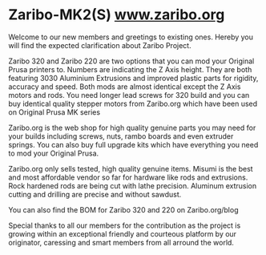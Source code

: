 # Zaribo-MK2(S) www.zaribo.org

Welcome to our new members and greetings to existing ones. Hereby you will find the expected clarification about Zaribo Project.

Zaribo 320 and Zaribo 220 are two options that you can mod your Original Prusa printers to. Numbers are indicating the Z Axis height. They are both featuring 3030 Aluminium Extrusions and improved plastic parts for rigidity, accuracy and speed. Both mods are almost identical except the Z Axis motors and rods. You need longer lead screws for 320 build and you can buy identical quality stepper motors from Zaribo.org which have been used on Original Prusa MK series

Zaribo.org is the web shop for high quality genuine parts you may need for your builds including screws, nuts, rambo boards and even extruder springs. You can also buy full upgrade kits which have everything you need to mod your Original Prusa.

Zaribo.org only sells tested, high quality genuine items. Misumi is the best and most affordable vendor so far for hardware like rods and extrusions. Rock hardened rods are being cut with lathe precision. Aluminum extrusion cutting and drilling are precise and without sawdust.

You can also find the BOM for Zaribo 320 and 220 on Zaribo.org/blog

Special thanks to all our members for the contribution as the project is growing within an exceptional friendly and courteous platform by our originator, caressing and smart members from all arround the world. 
